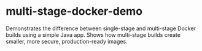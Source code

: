 # multi-stage-docker-demo
Demonstrates the difference between single-stage and multi-stage Docker builds using a simple Java app. Shows how multi-stage builds create smaller, more secure, production-ready images.
